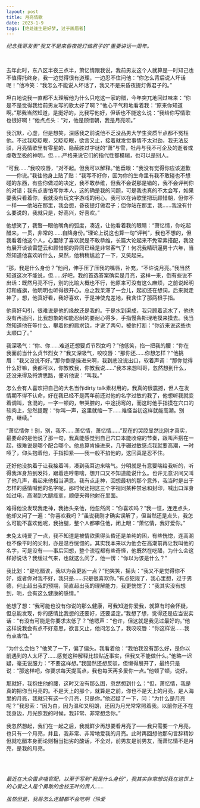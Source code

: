 ```yaml
---
layout: post
title: 月亮情歌
date: 2023-1-9
tags: [绝处逢生是好梦, 过于画眉者]
---
```


*纪念我哥发表“我又不是来昏夜提灯做君子的”重要讲话一周年。*

<br>

去年此时，东八区半夜三点半，萧忆情跟我说，我前男友这个人就算是一时知己也不值得托终身，我一边觉得很有道理，一边忍不住问他：“你怎么背后说人坏话呢！”他冷笑：“我怎么不能说人坏话了，我又不是来昏夜提灯做君子的。”

坦白地说我一直都不太理解他为什么只吃这一家的醋，今年突兀地回过味来：“你是不是觉得我给前男友写的歌太好了啊？”他心平气和地看着我：“原来你知道啊。”那我当然知道，是挺好的，比我写他好，但话也不能这么说：“我给你写情歌也很好啊！”他点点头：“对，他是顾惜朝，我是月亮呗。”

我沉默，心虚，但是想笑，深感我之前说他不乏没品男大学生资质半点都不冤枉他。不过我眨眨眼，又眨眨眼，欲言又止，接着就发觉事情不太对劲，我无法反驳，月亮情歌里有零星的、隐蔽胜过字谜的“萧”与雪，牡丹与我不可企及的逝者或虔敬至极的神明，但……严格来说它们的指代性都模糊，也可以是别人。

“可我……”我咬咬唇，“对不起。但我可以解释。”他垂眼：“我没有觉得你应该道歉——你说。”我往他身上贴了贴：“我写不好你，因为你的生命里有我不敢碰也不想碰的东西，有些你做过的决定，我不敢恭维，但我不会说那是错的，我不会评判你的对错；我有点害怕写你本人，这的确是我的问题，可是我也真的不太会写，如果要我只看着你，我就没有玩文字游戏的闲心。我可以在诗歌里把玩顾惜朝，但你不一样——他站在那里，我会想，昏夜提灯做君子；但你站在那里，我……我没有什么要说的，我就只是，好高兴，好喜欢。”

他想笑了，我瞥一眼他嘴角的弧度，凑近，让他看着我的眼睛：“萧忆情，你吃起醋来，一贯，非常的……自降身份。”理论上说这也算一句“评判”，我也不想的，但我看着他这个人，心里除了喜欢就是不敢恭维，长篇大论起来不免荤素搭配，我没有展开谈谈雷楚云和顾惜朝的异同已经是非常客气了！何况我精研逼男十六年，当然知道他喜欢听什么，果然，他稍稍尴尬了一下，又笑起来。

“那，我是什么身份？”他问，伸手压了压我的嘴唇，补充，“不许说月亮。”我当然知道这次不能说，但……好吧，我的首选答案确实是月亮，这样一来，倒有些说不出话：既然月亮不行，别的比喻大概也不行，他原来可没有这么麻烦，之前说起明灯和旌旗，他明明也听得很开心。总之我呆滞了一会儿，起初还在想词，后来就走神了，想，他真好看，我好喜欢，于是神使鬼差地，我含住了那两根手指。

他真好勾引，很难说是他的缘故还是我的。于是水到渠成，我只顾着流水了，他也没有再追问，比我想象的和能忍耐的要耐心得多，手指慢条斯理地摸来摸去。我当然知道他在等什么，攀着他的肩求饶，才说了两句，被他打断：“你近来说这些也太顺口了。”

我深吸气：“你、你……难道还想要贞节烈女吗？”他低笑，掐一把我的腰：“你在我面前当什么贞节烈女？”我又深吸气，咬咬唇：“那你还……你想怎样？”他挑眉：“我又没说不好。”那你倒是操进来啊，我到底没说出口，软着声调：“那你觉得什么好嘛，我都可以，你教教我，你教我说……”我本来想叫哥，忽然想到什么，还没来得及捋清思路，便听他说：“叫我。”

怎么会有人喜欢把自己的大名当作dirty talk素材用的，我真的很震撼，但人在发情期不得不认命，好在我已经不是两年前还对他的名字过敏的我了，他想听我就变着调叫，含混的，一字一顿的，带哭腔的，中途拐弯的，而这时他手指摸在穴口的软肉上，忽然提醒：“你叫一声，这里就缩一下……难怪当初这样就能高潮。别停，继续。”

“萧忆情你！别，别，我不……萧忆情，萧忆情……”现在的哭腔显然比刚才真实，最要命的是他说了那一句，我真能感觉到自己穴口本能收缩的节奏，跟叫声搭在一起，很难说是哪个配合哪个。他总算肯操进来，几乎碾过敏感点我就要高潮，一时哑了，仰头抱着他，手指扣紧——我一般不掐他的，这回真是忍不住。

还好他没执着于让我接着叫，凑到我耳边来喘气。分明就是有意要喘给我听的，听得我浑身热到发抖，跟着连哼带喘，想开口又不知道能说什么。也许无意识间又叫了他几声，看起来他相当满意。我有点走神，回想最初的那个意外，我当时是出于怎样的感情喊他的名字呢，那时候还把这三个字视同某种禁忌和封印，喊出口浑身如过电，高潮到大腿痉挛，顺便夹得他射在里面。

难得他没发现我走神，我抬头亲他，他忽然问：“你喜欢吗？”我一怔，连连点头，他却又问了一遍：“你喜欢我吗？”虽说我刚才确实误解了，但当然还是点头，我怎么可能不喜欢他呢，我抬腿，整个人都攀住他，闭上眼：“萧忆情，我好爱你。”

未免太纯爱了一点，我不知道是被情欲熏得头昏还是单纯的困，有些恍惚，连高潮也不像平时的尖利，亦是温吞恍惚的。其实我本来以为他会在高潮前再让我叫他的名字，可是没有——事后回想，整个流程都有些奇怪，他既然在吃醋，为什么会这样好说话？我缓过气来，也就这么问了，他一愣：“你以为该是什么？”

我比划：“是吃醋诶，我以为会更凶一点？”他笑笑，摇头：“我又不是觉得你不好，或者你对我不好，我只是……只是很喜欢你。”有点犯规了，我心里想，过于男德，何止超出我的预期，简直超出我的理解能力，我更恍惚了：“我其实没有想到，呃，会有这么健康的感情。”

他想了想：“我可能也没有你说的那么健康，可我知道你爱我，就算有时会怀疑，但总能发现，你的感情比我想的还要好，还要坚定。”我想了想，觉得还是应当说实话：“有没有可能是你要求太低了？”他嗯声：“也许，但这就是我见过最好的。”他这样说我会有点不好意思，欲言又止，他问怎么了，我咬咬唇：“你这样说……我有点害怕。”

“为什么会怕？”他笑了一下，偏了偏头。我看着他：“我怕我没有那么好，是你以前遇到的人太坏了……感觉这种解释比较贴近事实，但我又不能做什么。”他略一迟疑，毫无说服力：“不要这样想。”我固然还想反驳，但懒得展开了，最终只是说：“那这样吧，你要求每天提高点，我也每天再多爱你一点。”他顿了顿，说好。

那就好，我抱住他的腰，这时又没有那么困，忽然想到什么：“但，萧忆情，我是真的把你当月亮的。不是天上的那个，就算是之前，你也不是天上的月亮，是人海里的月亮，我就只有这一个月亮，只是你。”他迟疑了一下，问：“为什么是月亮呢？”我思索：“因为白，因为温和又明朗，还因为月光常常照着我。以前你还不在我身边，月光照我的时候，我非常、非常想念你。”

我忽然想起，我们在一起之后，我就鲜少再想要看月亮了——我只需要一个月亮，也只有一个月亮，并且，我非常、非常地爱我的月亮。此时再回想他那句言辞精妙但就吃醋本身而论则相当拙劣的酸话，不全对，前男友是前男友，而萧忆情不是月亮，是我的月亮。


<br>
<br>


*最近在大众雷点嗑官配，以至于写到“我是什么身份”，我其实非常想说我在这世上的心爱之人是个勇敢的金枝玉叶的贵人……*

*虽然但是，我哥怎么连醋都不会吃啊（怜爱*
